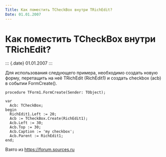 ```yaml
---
Title: Как поместить TCheckBox внутри TRichEdit?
Date: 01.01.2007
---
```



Как поместить TCheckBox внутри TRichEdit?
=========================================

::: {.date}
01.01.2007
:::

Для использования следующего примера, необходимо создать новую форму,
перетащить на неё TRichEdit (RichEdit1) и создать checkbox (acb) в
событии FormCreate().

    procedure TForm1.FormCreate(Sender: TObject);

    var
      Acb: TCheckBox;
    begin
      RichEdit1.Left := 20;
      Acb := TCheckBox.Create(RichEdit1);
      Acb.Left := 30;
      Acb.Top := 30;
      Acb.Caption := 'my checkbox';
      Acb.Parent := RichEdit1;
    end;

Взято из <https://forum.sources.ru>
